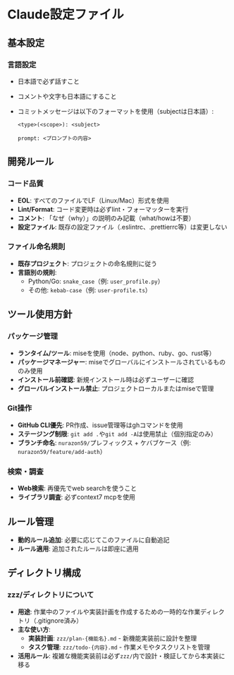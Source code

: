 # Claude設定ファイル

## 基本設定

### 言語設定

- 日本語で必ず話すこと
- コメントや文字も日本語にすること
- コミットメッセージは以下のフォーマットを使用（subjectは日本語）:

  ```
  <type>(<scope>): <subject>

  prompt: <プロンプトの内容>
  ```

## 開発ルール

### コード品質

- **EOL**: すべてのファイルでLF（Linux/Mac）形式を使用
- **Lint/Format**: コード変更時は必ずlint・フォーマッターを実行
- **コメント**: 「なぜ（why）」の説明のみ記載（what/howは不要）
- **設定ファイル**: 既存の設定ファイル（.eslintrc、.prettierrc等）は変更しない

### ファイル命名規則

- **既存プロジェクト**: プロジェクトの命名規則に従う
- **言語別の規則**:
  - Python/Go: `snake_case`（例: `user_profile.py`）
  - その他: `kebab-case`（例: `user-profile.ts`）

## ツール使用方針

### パッケージ管理

- **ランタイム/ツール**: miseを使用（node、python、ruby、go、rust等）
- **パッケージマネージャー**: miseでグローバルにインストールされているもののみ使用
- **インストール前確認**: 新規インストール時は必ずユーザーに確認
- **グローバルインストール禁止**: プロジェクトローカルまたはmiseで管理

### Git操作

- **GitHub CLI優先**: PR作成、issue管理等はghコマンドを使用
- **ステージング制限**: `git add .`や`git add -A`は使用禁止（個別指定のみ）
- **ブランチ命名**: `nurazon59/`プレフィックス + ケバブケース（例: `nurazon59/feature/add-auth`）

### 検索・調査

- **Web検索**: 再優先でweb searchを使うこと
- **ライブラリ調査**: 必ずcontext7 mcpを使用

## ルール管理

- **動的ルール追加**: 必要に応じてこのファイルに自動追記
- **ルール適用**: 追加されたルールは即座に適用

## ディレクトリ構成

### zzz/ディレクトリについて

- **用途**: 作業中のファイルや実装計画を作成するための一時的な作業ディレクトリ（.gitignore済み）
- **主な使い方**:
  - **実装計画**: `zzz/plan-{機能名}.md` - 新機能実装前に設計を整理
  - **タスク管理**: `zzz/todo-{内容}.md` - 作業メモやタスクリストを管理
- **活用ルール**: 複雑な機能実装前は必ず`zzz/`内で設計・検証してから本実装に移る

